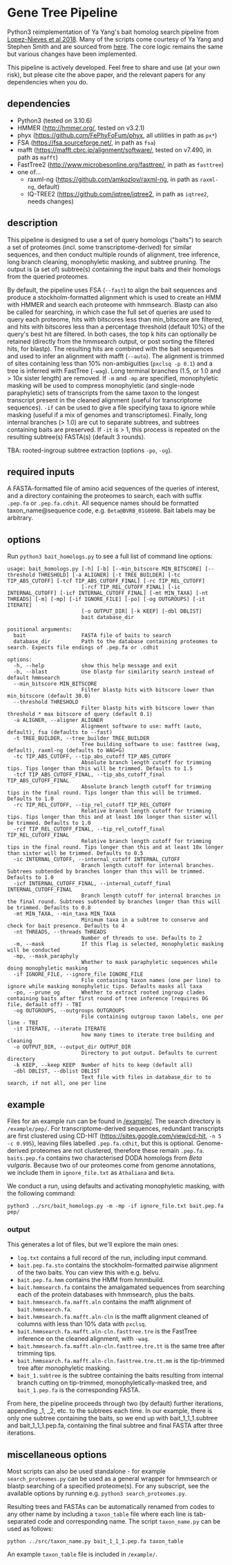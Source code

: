 # Gene Tree Pipeline 

Python3 reimplementation of Ya Yang's bait homolog search pipeline from [Lopez-Nieves et al 2018](https://nph.onlinelibrary.wiley.com/doi/full/10.1111/nph.14822). Many of the scripts come courtesy of Ya Yang and Stephen Smith and are sourced from [here](https://bitbucket.org/yangya/adh_2016/src/master/). The core logic remains the same but various changes have been implemented.

This pipeline is actively developed. Feel free to share and use (at your own risk), but please cite the above paper, and the relevant papers for any dependencies when you do.

## dependencies

- Python3 (tested on 3.10.6)
- HMMER (http://hmmer.org/, tested on v3.2.1)
- phyx (https://github.com/FePhyFoFum/phyx, all utilities in path as `px*`)
- FSA (https://fsa.sourceforge.net/, in path as `fsa`)
- mafft (https://mafft.cbrc.jp/alignment/software/, tested on v7.490, in path as `mafft`)
- FastTree2 (http://www.microbesonline.org/fasttree/, in path as `fasttree`)
- one of...
  - raxml-ng (https://github.com/amkozlov/raxml-ng, in path as `raxml-ng`, default)
  - IQ-TREE2 (https://github.com/iqtree/iqtree2, in path as `iqtree2`, needs changes)

## description

This pipeline is designed to use a set of query homologs ("baits") to search a set of proteomes (incl. some transcriptome-derived) for similar sequences, and then conduct multiple rounds of alignment, tree inference, long branch cleaning, monophyletic masking, and subtree pruning. The output is (a set of) subtree(s) containing the input baits and their homologs from the queried proteomes.

By default, the pipeline uses FSA (`--fast`) to align the bait sequences and produce a stockholm-formatted alignment which is used to create an HMM with HMMER and search each proteome with hmmsearch. Blastp can also be called for searching, in which case the full set of queries are used to query each proteome, hits with bitscores less than min_bitscore are filtered, and hits with bitscores less than a percentage threshold (default 10%) of the query's best hit are filtered. In both cases, the top k hits can optionally be retained (directly from the hmmsearch output, or post sorting the filtered hits, for blastp). The resulting hits are combined with the bait sequences and used to infer an alignment with mafft (`--auto`). The alignment is trimmed of sites containing less than 10% non-ambiguities (`pxclsq -p 0.1`) and a tree is inferred with FastTree (`-wag`). Long terminal branches (1.5, or 1.0 and > 10x sister length) are removed. If `-m` and `-mp` are specified, monophyletic masking will be used to compress monophyletic (and single-node paraphyletic) sets of transcripts from the same taxon to the longest transcript present in the cleaned alignment (useful for transcriptome sequences). `-if` can be used to give a file specifying taxa to ignore while masking (useful if a mix of genomes and transcriptomes). Finally, long internal branches (> 1.0) are cut to separate subtrees, and subtrees containing baits are preserved. If `-it` is > 1, this process is repeated on the resulting subtree(s) FASTA(s) (default 3 rounds).

TBA: rooted-ingroup subtree extraction (options `-po`, `-og`).

## required inputs

A FASTA-formatted file of amino acid sequences of the queries of interest, and a directory containing the proteomes to search, each with suffix `.pep.fa` or `.pep.fa.cdhit`. All sequence names should be formatted taxon_name@sequence code, e.g. `Beta@BVRB_01G0098`. Bait labels may be arbitrary.

## options

Run `python3 bait_homologs.py` to see a full list of command line options:

```
usage: bait_homologs.py [-h] [-b] [--min_bitscore MIN_BITSCORE] [--threshold THRESHOLD] [-a ALIGNER] [-t TREE_BUILDER] [-tc TIP_ABS_CUTOFF] [-tcf TIP_ABS_CUTOFF_FINAL] [-rc TIP_REL_CUTOFF]
                        [-rcf TIP_REL_CUTOFF_FINAL] [-ic INTERNAL_CUTOFF] [-icf INTERNAL_CUTOFF_FINAL] [-mt MIN_TAXA] [-nt THREADS] [-m] [-mp] [-if IGNORE_FILE] [-po] [-og OUTGROUPS] [-it ITERATE]
                        [-o OUTPUT_DIR] [-k KEEP] [-dbl DBLIST]
                        bait database_dir

positional arguments:
  bait                  FASTA file of baits to search
  database_dir          Path to the database containing proteomes to search. Expects file endings of .pep.fa or .cdhit

options:
  -h, --help            show this help message and exit
  -b, --blast           Use blastp for similarity search instead of default hmmsearch
  --min_bitscore MIN_BITSCORE
                        Filter blastp hits with bitscore lower than min_bitscore (default 30.0)
  --threshold THRESHOLD
                        Filter blastp hits with bitscore lower than threshold * max bitscore of query (default 0.1)
  -a ALIGNER, --aligner ALIGNER
                        Alignment software to use: mafft (auto, default), fsa (defaults to --fast)
  -t TREE_BUILDER, --tree_builder TREE_BUILDER
                        Tree building software to use: fasttree (wag, default), raxml-ng (defaults to WAG+G)
  -tc TIP_ABS_CUTOFF, --tip_abs_cutoff TIP_ABS_CUTOFF
                        Absolute branch length cutoff for trimming tips. Tips longer than this will be trimmed. Defaults to 1.5
  -tcf TIP_ABS_CUTOFF_FINAL, --tip_abs_cutoff_final TIP_ABS_CUTOFF_FINAL
                        Absolute branch length cutoff for trimming tips in the final round. Tips longer than this will be trimmed. Defaults to 1.0
  -rc TIP_REL_CUTOFF, --tip_rel_cutoff TIP_REL_CUTOFF
                        Relative branch length cutoff for trimming tips. Tips longer than this and at least 10x longer than sister will be trimmed. Defaults to 1.0
  -rcf TIP_REL_CUTOFF_FINAL, --tip_rel_cutoff_final TIP_REL_CUTOFF_FINAL
                        Relative branch length cutoff for trimming tips in the final round. Tips longer than this and at least 10x longer than sister will be trimmed. Defaults to 0.5
  -ic INTERNAL_CUTOFF, --internal_cutoff INTERNAL_CUTOFF
                        Branch length cutoff for internal branches. Subtrees subtended by branches longer than this will be trimmed. Defaults to 1.0
  -icf INTERNAL_CUTOFF_FINAL, --internal_cutoff_final INTERNAL_CUTOFF_FINAL
                        Branch length cutoff for internal branches in the final round. Subtrees subtended by branches longer than this will be trimmed. Defaults to 0.8
  -mt MIN_TAXA, --min_taxa MIN_TAXA
                        Minimum taxa in a subtree to conserve and check for bait presence. Defaults to 4
  -nt THREADS, --threads THREADS
                        Number of threads to use. Defaults to 2
  -m, --mask            If this flag is selected, monophyletic masking will be conducted
  -mp, --mask_paraphyly
                        Whether to mask paraphyletic sequences while doing monophyletic masking
  -if IGNORE_FILE, --ignore_file IGNORE_FILE
                        File containing taxon names (one per line) to ignore while masking monophyletic tips. Defaults masks all taxa
  -po, --prune_og       Whether to extract rooted ingroup clades containing baits after first round of tree inference (requires OG file, default off) - TBI
  -og OUTGROUPS, --outgroups OUTGROUPS
                        File containing outgroup taxon labels, one per line - TBI
  -it ITERATE, --iterate ITERATE
                        how many times to iterate tree building and cleaning
  -o OUTPUT_DIR, --output_dir OUTPUT_DIR
                        Directory to put output. Defaults to current directory
  -k KEEP, --keep KEEP  Number of hits to keep (default all)
  -dbl DBLIST, --dblist DBLIST
                        Text file with files in database_dir to to search, if not all, one per line

```

## example

Files for an example run can be found in [/example/](https://github.com/NatJWalker-Hale/gene_tree_pipeline/tree/master/example). The search directory is `/example/pep/`. For transcriptome-derived sequences, redundant transcripts are first clustered using CD-HIT (https://sites.google.com/view/cd-hit, `-n 5 -c 0.995`), leaving files labelled `.pep.fa.cdhit`, but this is optional. Genome-derived proteomes are not clustered, therefore these remain `.pep.fa`. `baits.pep.fa` contains two characterised DODA homologs from _Beta vulgaris_. Because two of our proteomes come from genome annotations, we include them in `ignore_file.txt` as `Athaliana` and `Beta`.

We conduct a run, using defaults and activating monophyletic masking, with the following command:

```
python3 ../src/bait_homologs.py -m -mp -if ignore_file.txt bait.pep.fa pep/
```

### output

This generates a lot of files, but we'll explore the main ones:

- `log.txt` contains a full record of the run, including input command.
- `bait.pep.fa.sto` contains the stockholm-formatted pairwise alignment of the two baits. You can view this with e.g. belvu.
- `bait.pep.fa.hmm` contains the HMM from hmmbuild.
- `bait.hmmsearch.fa` contains the amalgamated sequences from searching each of the protein databases with hmmsearch, plus the baits.
- `bait.hmmsearch.fa.mafft.aln` contains the mafft alignment of `bait.hmmsearch.fa`.
- `bait.hmmsearch.fa.mafft.aln-cln` is the mafft alignment cleaned of columns with less than 10% data with `pxclsq`.
- `bait.hmmsearch.fa.mafft.aln-cln.fasttree.tre` is the FastTree inference on the cleaned alignment, with `-wag`.
- `bait.hmmsearch.fa.mafft.aln-cln.fasttree.tre.tt` is the same tree after trimming tips.
- `bait.hmmsearch.fa.mafft.aln-cln.fasttree.tre.tt.mm` is the tip-trimmed tree after monophyletic masking.
- `bait_1.subtree` is the subtree containing the baits resulting from internal branch cutting on tip-trimmed, monophyletically-masked tree, and `bait_1.pep.fa` is the corresponding FASTA.

From here, the pipeline proceeds through two (by default) further iterations, appending _1, _2, etc. to the subtrees each time. In our example, there is only one subtree containing the baits, so we end up with bait_1_1_1.subtree and bait_1_1_1.pep.fa, containing the final subtree and final FASTA after three iterations.

## miscellaneous options

Most scripts can also be used standalone - for example `search_proteomes.py` can be used as a general wrapper for hmmsearch or blastp searching of a specified proteome(s). For any subscript, see the available options by running e.g. `python3 search_proteomes.py`.

Resulting trees and FASTAs can be automatically renamed from codes to any other name by including a `taxon_table` file where each line is tab-separated code and corresponding name. The script `taxon_name.py` can be used as follows:

```
python ../src/taxon_name.py bait_1_1_1.pep.fa taxon_table
```

An example `taxon_table` file is included in `/example/`.
